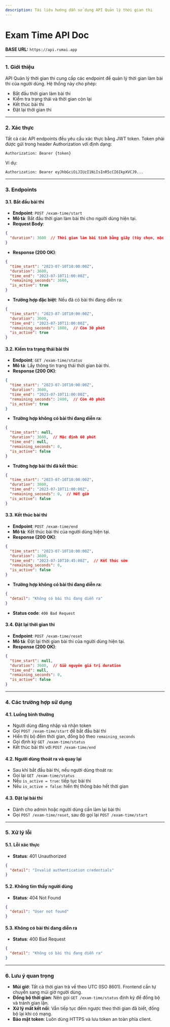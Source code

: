 ```yaml
---
description: Tài liệu hướng dẫn sử dụng API Quản lý thời gian thi
---
```


# Exam Time API Doc

**BASE URL:** `https://api.rumai.app`

***

### 1. Giới thiệu

API Quản lý thời gian thi cung cấp các endpoint để quản lý thời gian làm bài thi của người dùng. Hệ thống này cho phép:

* Bắt đầu thời gian làm bài thi
* Kiểm tra trạng thái và thời gian còn lại
* Kết thúc bài thi
* Đặt lại thời gian thi

***

### 2. Xác thực

Tất cả các API endpoints đều yêu cầu xác thực bằng JWT token. Token phải được gửi trong header Authorization với định dạng:

```http
Authorization: Bearer {token}
```

Ví dụ:

```http
Authorization: Bearer eyJhbGciOiJIUzI1NiIsInR5cCI6IkpXVCJ9...
```

***

### 3. Endpoints

#### 3.1. Bắt đầu bài thi

* **Endpoint**: `POST /exam-time/start`
* **Mô tả**: Bắt đầu thời gian làm bài thi cho người dùng hiện tại.
* **Request Body**:

```json
{
  "duration": 3600  // Thời gian làm bài tính bằng giây (tùy chọn, mặc định 3600 giây = 60 phút)
}
```

* **Response (200 OK)**:

```json
{
  "time_start": "2023-07-10T10:00:00Z",
  "duration": 3600,
  "time_end": "2023-07-10T11:00:00Z",
  "remaining_seconds": 3600,
  "is_active": true
}
```

* **Trường hợp đặc biệt**: Nếu đã có bài thi đang diễn ra:

```json
{
  "time_start": "2023-07-10T10:00:00Z",
  "duration": 3600,
  "time_end": "2023-07-10T11:00:00Z",
  "remaining_seconds": 1800,  // Còn 30 phút
  "is_active": true
}
```

#### 3.2. Kiểm tra trạng thái bài thi

* **Endpoint**: `GET /exam-time/status`
* **Mô tả**: Lấy thông tin trạng thái thời gian bài thi.
* **Response (200 OK)**:

```json
{
  "time_start": "2023-07-10T10:00:00Z",
  "duration": 3600,
  "time_end": "2023-07-10T11:00:00Z",
  "remaining_seconds": 2400,  // Còn 40 phút
  "is_active": true
}
```

* **Trường hợp không có bài thi đang diễn ra**:

```json
{
  "time_start": null,
  "duration": 3600,  // Mặc định 60 phút
  "time_end": null,
  "remaining_seconds": 0,
  "is_active": false
}
```

* **Trường hợp bài thi đã kết thúc**:

```json
{
  "time_start": "2023-07-10T10:00:00Z",
  "duration": 3600,
  "time_end": "2023-07-10T11:00:00Z",
  "remaining_seconds": 0,  // Hết giờ
  "is_active": false
}
```

#### 3.3. Kết thúc bài thi

* **Endpoint**: `POST /exam-time/end`
* **Mô tả**: Kết thúc bài thi của người dùng hiện tại.
* **Response (200 OK)**:

```json
{
  "time_start": "2023-07-10T10:00:00Z",
  "duration": 3600,
  "time_end": "2023-07-10T10:45:00Z",  // Kết thúc sớm
  "remaining_seconds": 0,
  "is_active": false
}
```

* **Trường hợp không có bài thi đang diễn ra**:

```json
{
  "detail": "Không có bài thi đang diễn ra"
}
```

* **Status code**: `400 Bad Request`

#### 3.4. Đặt lại thời gian thi

* **Endpoint**: `POST /exam-time/reset`
* **Mô tả**: Đặt lại thời gian bài thi của người dùng hiện tại.
* **Response (200 OK)**:

```json
{
  "time_start": null,
  "duration": 3600,  // Giữ nguyên giá trị duration
  "time_end": null,
  "remaining_seconds": 0,
  "is_active": false
}
```

***

### 4. Các trường hợp sử dụng

#### 4.1. Luồng bình thường

* Người dùng đăng nhập và nhận token
* Gọi `POST /exam-time/start` để bắt đầu bài thi
* Hiển thị bộ đếm thời gian, đồng bộ theo `remaining_seconds`
* Gọi định kỳ `GET /exam-time/status`
* Kết thúc bài thi với `POST /exam-time/end`

#### 4.2. Người dùng thoát ra và quay lại

* Sau khi bắt đầu bài thi, nếu người dùng thoát ra:
* Gọi lại `GET /exam-time/status`
* Nếu `is_active = true`: tiếp tục bài thi
* Nếu `is_active = false`: hiển thị thông báo hết thời gian

#### 4.3. Đặt lại bài thi

* Dành cho admin hoặc người dùng cần làm lại bài thi
* Gọi `POST /exam-time/reset`, sau đó gọi lại `POST /exam-time/start`

***

### 5. Xử lý lỗi

#### 5.1. Lỗi xác thực

* **Status**: 401 Unauthorized

```json
{
  "detail": "Invalid authentication credentials"
}
```

#### 5.2. Không tìm thấy người dùng

* **Status**: 404 Not Found

```json
{
  "detail": "User not found"
}
```

#### 5.3. Không có bài thi đang diễn ra

* **Status**: 400 Bad Request

```json
{
  "detail": "Không có bài thi đang diễn ra"
}
```

***

### 6. Lưu ý quan trọng

* **Múi giờ**: Tất cả thời gian trả về theo UTC (ISO 8601). Frontend cần tự chuyển sang múi giờ người dùng.
* **Đồng bộ thời gian**: Nên gọi `GET /exam-time/status` định kỳ để đồng bộ và tránh gian lận.
* **Xử lý mất kết nối**: Vẫn tiếp tục đếm ngược theo thời gian đã biết, đồng bộ lại khi có mạng.
* **Bảo mật token**: Luôn dùng HTTPS và lưu token an toàn phía client.
